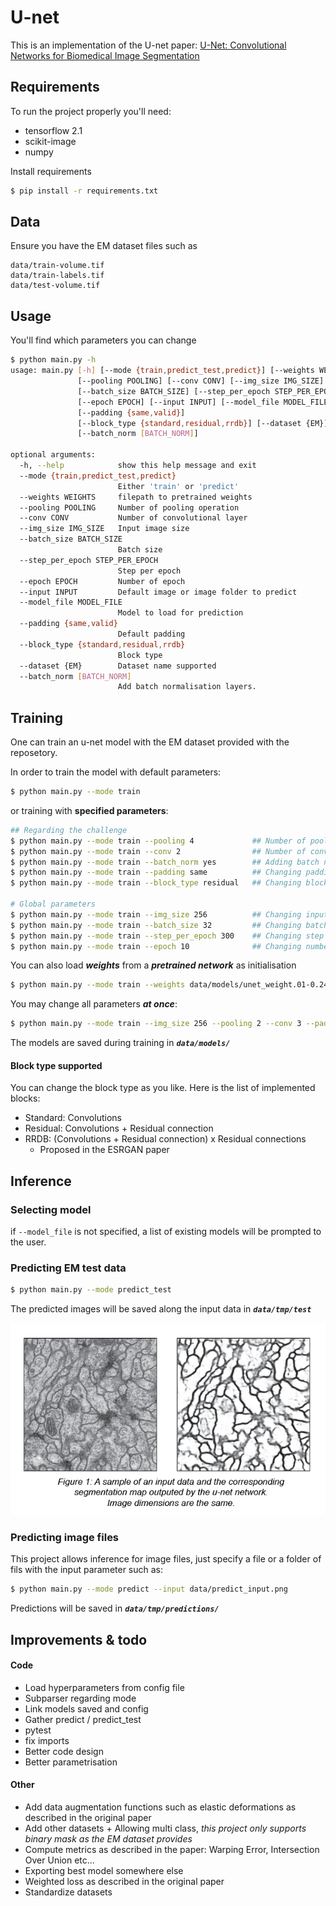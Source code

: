 
# U-net

This is an implementation of the U-net paper: [U-Net: Convolutional Networks for Biomedical Image Segmentation](https://arxiv.org/abs/1505.04597)

## Requirements

To run the project properly you'll need:

* tensorflow 2.1
* scikit-image
* numpy

Install requirements

```bash
$ pip install -r requirements.txt
```

## Data

Ensure you have the EM dataset files such as 

```
data/train-volume.tif
data/train-labels.tif
data/test-volume.tif
```

## Usage

You'll find which parameters you can change 

```bash
$ python main.py -h
usage: main.py [-h] [--mode {train,predict_test,predict}] [--weights WEIGHTS]
               [--pooling POOLING] [--conv CONV] [--img_size IMG_SIZE]
               [--batch_size BATCH_SIZE] [--step_per_epoch STEP_PER_EPOCH]
               [--epoch EPOCH] [--input INPUT] [--model_file MODEL_FILE]
               [--padding {same,valid}]
               [--block_type {standard,residual,rrdb}] [--dataset {EM}]
               [--batch_norm [BATCH_NORM]]

optional arguments:
  -h, --help            show this help message and exit
  --mode {train,predict_test,predict}
                        Either 'train' or 'predict'
  --weights WEIGHTS     filepath to pretrained weights
  --pooling POOLING     Number of pooling operation
  --conv CONV           Number of convolutional layer
  --img_size IMG_SIZE   Input image size
  --batch_size BATCH_SIZE
                        Batch size
  --step_per_epoch STEP_PER_EPOCH
                        Step per epoch
  --epoch EPOCH         Number of epoch
  --input INPUT         Default image or image folder to predict
  --model_file MODEL_FILE
                        Model to load for prediction
  --padding {same,valid}
                        Default padding
  --block_type {standard,residual,rrdb}
                        Block type
  --dataset {EM}        Dataset name supported
  --batch_norm [BATCH_NORM]
                        Add batch normalisation layers.
```

## Training

One can train an u-net model with the EM dataset provided with the reposetory.

In order to train the model with default parameters:

```bash
$ python main.py --mode train 
```

or training with __specified parameters__:

```bash
## Regarding the challenge
$ python main.py --mode train --pooling 4             ## Number of pooling operation
$ python main.py --mode train --conv 2                ## Number of convolution in a block
$ python main.py --mode train --batch_norm yes        ## Adding batch normalization layers
$ python main.py --mode train --padding same          ## Changing padding type
$ python main.py --mode train --block_type residual   ## Changing block type

# Global parameters
$ python main.py --mode train --img_size 256          ## Changing input image size
$ python main.py --mode train --batch_size 32         ## Changing batch size
$ python main.py --mode train --step_per_epoch 300    ## Changing step per epoch
$ python main.py --mode train --epoch 10              ## Changing number of epoch
```

You can also load ___weights___ from a ___pretrained network___ as initialisation 	

``````bash
$ python main.py --mode train --weights data/models/unet_weight.01-0.2491.hdf5
``````

You may change all parameters ___at once___:

``` bash
$ python main.py --mode train --img_size 256 --pooling 2 --conv 3 --padding valid --block_type residual --batch_norm yes --epoch 10 --step_per_epoch 300
```

The models are saved during training in ___`data/models/`___

#### Block type supported

You can change the block type as you like. Here is the list of implemented blocks:

* Standard: Convolutions
* Residual: Convolutions + Residual connection 
* RRDB: (Convolutions + Residual connection) x Residual connections 
  * Proposed in the ESRGAN paper

## Inference

### Selecting model

if `--model_file` is not specified, a list of existing models will be prompted to the user. 

### Predicting EM test data

```bash
$ python main.py --mode predict_test
```

The predicted images will be saved along the input data in ___`data/tmp/test `___

 ![segmentation_sample](segmentation_sample.png)

### Predicting image files 

This project allows inference for image files, just specify a file or a folder of fils with the input parameter such as:

``````` Bash
$ python main.py --mode predict --input data/predict_input.png
```````

Predictions will be saved in ___`data/tmp/predictions/`___



## Improvements & todo

#### Code

* Load hyperparameters from config file
* Subparser regarding mode 
* Link models saved and config 
* Gather predict / predict_test
* pytest 
* fix imports
* Better code design
* Better parametrisation 

#### Other

* Add data augmentation functions such as elastic deformations as described in the original paper
* Add other datasets + Allowing multi class, _this project only supports binary mask as the EM dataset provides_
* Compute metrics as described in the paper: Warping Error, Intersection Over Union etc...
* Exporting best model somewhere else  
* Weighted loss as described in the original paper
* Standardize datasets

